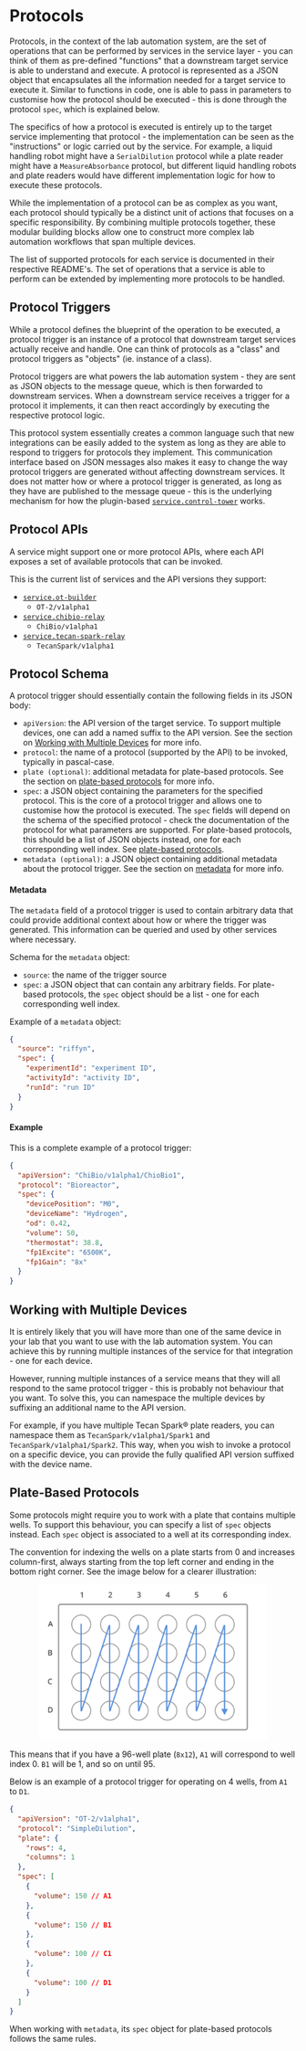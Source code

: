 # Protocols

Protocols, in the context of the lab automation system, are the set of operations that can be performed by services in the service layer - you can think of them as pre-defined "functions" that a downstream target service is able to understand and execute. A protocol is represented as a JSON object that encapsulates all the information needed for a target service to execute it. Similar to functions in code, one is able to pass in parameters to customise how the protocol should be executed - this is done through the protocol `spec`, which is explained below.

The specifics of how a protocol is executed is entirely up to the target service implementing that protocol - the implementation can be seen as the "instructions" or logic carried out by the service. For example, a liquid handling robot might have a `SerialDilution` protocol while a plate reader might have a `MeasureAbsorbance` protocol, but different liquid handling robots and plate readers would have different implementation logic for how to execute these protocols.

While the implementation of a protocol can be as complex as you want, each protocol should typically be a distinct unit of actions that focuses on a specific responsibility. By combining multiple protocols together, these modular building blocks allow one to construct more complex lab automation workflows that span multiple devices.

The list of supported protocols for each service is documented in their respective README's. The set of operations that a service is able to perform can be extended by implementing more protocols to be handled.

## Protocol Triggers

While a protocol defines the blueprint of the operation to be executed, a protocol trigger is an instance of a protocol that downstream target services actually receive and handle. One can think of protocols as a "class" and protocol triggers as "objects" (ie. instance of a class).

Protocol triggers are what powers the lab automation system - they are sent as JSON objects to the message queue, which is then forwarded to downstream services. When a downstream service receives a trigger for a protocol it implements, it can then react accordingly by executing the respective protocol logic.

This protocol system essentially creates a common language such that new integrations can be easily added to the system as long as they are able to respond to triggers for protocols they implement. This communication interface based on JSON messages also makes it easy to change the way protocol triggers are generated without affecting downstream services. It does not matter how or where a protocol trigger is generated, as long as they have are published to the message queue - this is the underlying mechanism for how the plugin-based [`service.control-tower`](../services/control-tower) works.

## Protocol APIs

A service might support one or more protocol APIs, where each API exposes a set of available protocols that can be invoked.

This is the current list of services and the API versions they support:

- [`service.ot-builder`](../services/ot-builder)
  - `OT-2/v1alpha1`
- [`service.chibio-relay`](../services/chibio-relay)
  - `ChiBio/v1alpha1`
- [`service.tecan-spark-relay`](../services/tecan-spark-relay)
  - `TecanSpark/v1alpha1`

## Protocol Schema

A protocol trigger should essentially contain the following fields in its JSON body:

- `apiVersion`: the API version of the target service. To support multiple devices, one can add a named suffix to the API version. See the section on [Working with Multiple Devices](#working-with-multiple-devices) for more info.
- `protocol`: the name of a protocol (supported by the API) to be invoked, typically in pascal-case.
- `plate (optional)`: additional metadata for plate-based protocols. See the section on [plate-based protocols](#plate-based-protocols) for more info.
- `spec`: a JSON object containing the parameters for the specified protocol. This is the core of a protocol trigger and allows one to customise how the protocol is executed. The `spec` fields will depend on the schema of the specified protocol - check the documentation of the protocol for what parameters are supported. For plate-based protocols, this should be a list of JSON objects instead, one for each corresponding well index. See [plate-based protocols](#plate-based-protocols).
- `metadata (optional)`: a JSON object containing additional metadata about the protocol trigger. See the section on [metadata](#metadata) for more info.

#### Metadata

The `metadata` field of a protocol trigger is used to contain arbitrary data that could provide additional context about how or where the trigger was generated. This information can be queried and used by other services where necessary.

Schema for the `metadata` object:

- `source`: the name of the trigger source
- `spec`: a JSON object that can contain any arbitrary fields. For plate-based protocols, the `spec` object should be a list - one for each corresponding well index.

Example of a `metadata` object:

```json
{
  "source": "riffyn",
  "spec": {
    "experimentId": "experiment ID",
    "activityId": "activity ID",
    "runId": "run ID"
  }
}
```

#### Example

This is a complete example of a protocol trigger:

```json
{
  "apiVersion": "ChiBio/v1alpha1/ChioBio1",
  "protocol": "Bioreactor",
  "spec": {
    "devicePosition": "M0",
    "deviceName": "Hydrogen",
    "od": 0.42,
    "volume": 50,
    "thermostat": 38.8,
    "fp1Excite": "6500K",
    "fp1Gain": "8x"
  }
}
```

## Working with Multiple Devices

It is entirely likely that you will have more than one of the same device in your lab that you want to use with the lab automation system. You can achieve this by running multiple instances of the service for that integration - one for each device.

However, running multiple instances of a service means that they will all respond to the same protocol trigger - this is probably not behaviour that you want. To solve this, you can namespace the multiple devices by suffixing an additional name to the API version.

For example, if you have multiple Tecan Spark® plate readers, you can namespace them as `TecanSpark/v1alpha1/Spark1` and `TecanSpark/v1alpha1/Spark2`. This way, when you wish to invoke a protocol on a specific device, you can provide the fully qualified API version suffixed with the device name.

## Plate-Based Protocols

Some protocols might require you to work with a plate that contains multiple wells. To support this behaviour, you can specify a list of `spec` objects instead. Each `spec` object is associated to a well at its corresponding index.

The convention for indexing the wells on a plate starts from 0 and increases column-first, always starting from the top left corner and ending in the bottom right corner. See the image below for a clearer illustration:

<p align="center">
  <img src="assets/protocol-wells.jpg" alt="protocol-wells" width="400">
</p>

This means that if you have a 96-well plate (`8x12`), `A1` will correspond to well index 0. `B1` will be 1, and so on until 95.

Below is an example of a protocol trigger for operating on 4 wells, from `A1` to `D1`.

```json
{
  "apiVersion": "OT-2/v1alpha1",
  "protocol": "SimpleDilution",
  "plate": {
    "rows": 4,
    "columns": 1
  },
  "spec": [
    {
      "volume": 150 // A1
    },
    {
      "volume": 150 // B1
    },
    {
      "volume": 100 // C1
    },
    {
      "volume": 100 // D1
    }
  ]
}
```

When working with `metadata`, its `spec` object for plate-based protocols follows the same rules.
